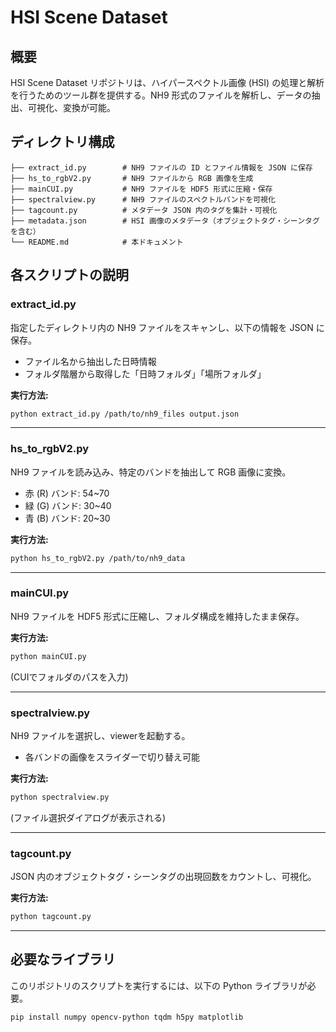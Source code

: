 # HSI Scene Dataset

## 概要
HSI Scene Dataset リポジトリは、ハイパースペクトル画像 (HSI) の処理と解析を行うためのツール群を提供する。NH9 形式のファイルを解析し、データの抽出、可視化、変換が可能。

## ディレクトリ構成
```
├── extract_id.py        # NH9 ファイルの ID とファイル情報を JSON に保存
├── hs_to_rgbV2.py       # NH9 ファイルから RGB 画像を生成
├── mainCUI.py           # NH9 ファイルを HDF5 形式に圧縮・保存
├── spectralview.py      # NH9 ファイルのスペクトルバンドを可視化
├── tagcount.py          # メタデータ JSON 内のタグを集計・可視化
├── metadata.json        # HSI 画像のメタデータ（オブジェクトタグ・シーンタグを含む）
└── README.md            # 本ドキュメント
```

## 各スクリプトの説明

### extract_id.py
指定したディレクトリ内の NH9 ファイルをスキャンし、以下の情報を JSON に保存。
- ファイル名から抽出した日時情報
- フォルダ階層から取得した「日時フォルダ」「場所フォルダ」

**実行方法:**
```sh
python extract_id.py /path/to/nh9_files output.json
```

---

### hs_to_rgbV2.py
NH9 ファイルを読み込み、特定のバンドを抽出して RGB 画像に変換。
- 赤 (R) バンド: 54~70
- 緑 (G) バンド: 30~40
- 青 (B) バンド: 20~30

**実行方法:**
```sh
python hs_to_rgbV2.py /path/to/nh9_data
```

---

### mainCUI.py
NH9 ファイルを HDF5 形式に圧縮し、フォルダ構成を維持したまま保存。

**実行方法:**
```sh
python mainCUI.py
```
(CUIでフォルダのパスを入力)

---

### spectralview.py
NH9 ファイルを選択し、viewerを起動する。
- 各バンドの画像をスライダーで切り替え可能

**実行方法:**
```sh
python spectralview.py
```
(ファイル選択ダイアログが表示される)

---

### tagcount.py
JSON 内のオブジェクトタグ・シーンタグの出現回数をカウントし、可視化。

**実行方法:**
```sh
python tagcount.py
```

---

## 必要なライブラリ
このリポジトリのスクリプトを実行するには、以下の Python ライブラリが必要。

```sh
pip install numpy opencv-python tqdm h5py matplotlib
```



